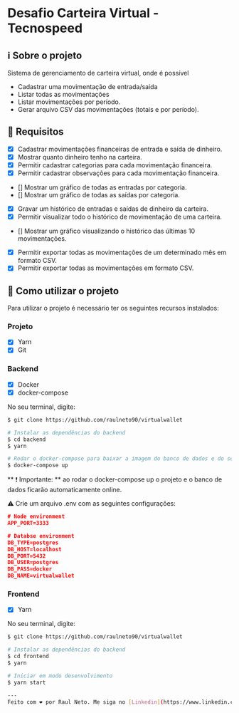 # Desafio Carteira Virtual - Tecnospeed

## :information_source: Sobre o projeto

Sistema de gerenciamento de carteira virtual, onde é possível

- Cadastrar uma movimentação de entrada/saida
- Listar todas as movimentações
- Listar movimentações por período.
- Gerar arquivo CSV das movimentações (totais e por período).

## :postbox: Requisitos

- [X] Cadastrar movimentações financeiras de entrada e saída de
dinheiro.
- [X] Mostrar quanto dinheiro tenho na carteira.
- [X] Permitir cadastrar categorias para cada movimentação financeira.
- [X] Permitir cadastrar observações para cada movimentação financeira.
- [] Mostrar um gráfico de todas as entradas por categoria.
- [] Mostrar um gráfico de todas as saídas por categoria.
- [X] Gravar um histórico de entradas e saídas de dinheiro da carteira.
- [X] Permitir visualizar todo o histórico de movimentação de uma
carteira.
- [] Mostrar um gráfico visualizando o histórico das últimas 10
movimentações.
- [X] Permitir exportar todas as movimentações de um determinado mês
em formato CSV.
- [X] Permitir exportar todas as movimentações em formato CSV.

## :floppy_disk: Como utilizar o projeto

Para utilizar o projeto é necessário ter os seguintes recursos instalados:

### Projeto

- [X] Yarn
- [X] Git

### Backend

- [X] Docker
- [X] docker-compose

No seu terminal, digite:
```bash
$ git clone https://github.com/raulneto90/virtualwallet

# Instalar as dependências do backend
$ cd backend
$ yarn

# Rodar o docker-compose para baixar a imagem do banco de dados e do servidor node
$ docker-compose up
```
** :heavy_exclamation_mark: Importante: ** ao rodar o docker-compose up
o projeto e o banco de dados ficarão automaticamente online.

:warning: Crie um arquivo .env com as seguintes configurações:

```json
# Node environment
APP_PORT=3333

# Databse environment
DB_TYPE=postgres
DB_HOST=localhost
DB_PORT=5432
DB_USER=postgres
DB_PASS=docker
DB_NAME=virtualwallet
```

### Frontend

- [X] Yarn

No seu terminal, digite:
```bash
$ git clone https://github.com/raulneto90/virtualwallet

# Instalar as dependências do backend
$ cd frontend
$ yarn

# Iniciar em modo desenvolvimento
$ yarn start

---
Feito com ❤ por Raul Neto. Me siga no [Linkedin](https://www.linkedin.com/in/raul-neto-777bb988/)